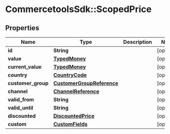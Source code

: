 # CommercetoolsSdk::ScopedPrice

## Properties
Name | Type | Description | Notes
------------ | ------------- | ------------- | -------------
**id** | **String** |  | [optional] 
**value** | [**TypedMoney**](TypedMoney.md) |  | [optional] 
**current_value** | [**TypedMoney**](TypedMoney.md) |  | [optional] 
**country** | [**CountryCode**](CountryCode.md) |  | [optional] 
**customer_group** | [**CustomerGroupReference**](CustomerGroupReference.md) |  | [optional] 
**channel** | [**ChannelReference**](ChannelReference.md) |  | [optional] 
**valid_from** | **String** |  | [optional] 
**valid_until** | **String** |  | [optional] 
**discounted** | [**DiscountedPrice**](DiscountedPrice.md) |  | [optional] 
**custom** | [**CustomFields**](CustomFields.md) |  | [optional] 

